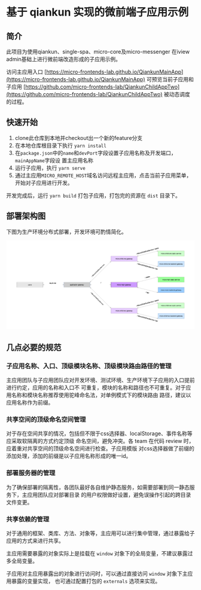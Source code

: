 # 基于 qiankun 实现的微前端子应用示例

## 简介

此项目为使用qiankun、single-spa、micro-core及micro-messenger
在iview admin基础上进行微前端改造形成的子应用示例。

访问主应用入口 [https://micro-frontends-lab.github.io/QiankunMainApp](https://micro-frontends-lab.github.io/QiankunMainApp)
可预览当前子应用和子应用 [https://github.com/micro-frontends-lab/QiankunChildAppTwo](https://github.com/micro-frontends-lab/QiankunChildAppTwo)
被动态调度的过程。

## 快速开始


1. clone此仓库到本地并checkout出一个新的feature分支
2. 在本地仓库根目录下执行 `yarn install`
3. 在`package.json`中的`name`和`devPort`字段设置子应用名称及开发端口，`mainAppName`字段设
   置主应用名称
4. 运行子应用，执行 `yarn serve`
5. 通过主应用`MICRO_REMOTE_HOST`域名访问远程主应用，点击当前子应用菜单，开始对子应用进行开发。

开发完成后，运行 `yarn build` 打包子应用，打包完的资源在 `dist` 目录下。

## 部署架构图

下图为生产环境分布式部署，开发环境可酌情简化。

![部署架构图](https://github.com/micro-frontends-lab/QiankunMainApp/raw/main/doc/architecture_dep.png)

## 几点必要的规范

### 子应用名称、入口、顶级模块名称、顶级模块路由路径的管理

主应用团队与子应用团队应对开发环境、测试环境、生产环境下子应用的入口提前进行约定，应用的名称和入口不
可重复，模块的名称和路径也不可重复。对于应用名称和模块名称推荐使用驼峰命名法，对单例模式下的模块路由
路径，建议以应用名称作为前缀。

### 共享空间的顶级命名空间管理

对于存在空间共享的情况，包括但不限于css选择器、localStorage、事件名称等应采取软隔离的方式约定顶级
命名空间，避免冲突。各 team 在代码 review 时，应着重对共享空间的顶级命名空间进行检查。子应用模版
对css选择器做了前缀的添加处理，添加的前缀是以子应用名称形成的唯一id。

### 部署服务器的管理

为了确保部署的隔离性，各团队最好各自维护静态服务，如需要部署到同一静态服务下，主应用团队应对部署目录
的用户权限做好设置，避免误操作引起的跨目录文件变更。

### 共享依赖的管理

对于通用的框架、类库、方法、对象等，主应用可以进行集中管理，通过暴露给子应用的方式来进行共享。

主应用需要暴露的对象实际上是挂载在 `window` 对象下的全局变量，不建议暴露过多全局变量。

子应用对主应用暴露出的对象进行访问时，可以通过直接访问 `window` 对象下主应用暴露的变量实现，
也可通过配置打包的 `externals` 选项来实现。

